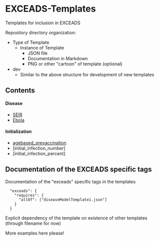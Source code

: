 # EXCEADS-Templates
Templates for inclusion in EXCEADS

Repository directory organization:
* Type of Template
  - Instance of Template
    - JSON file
    - Documentation in Markdown
    - PNG or other "cartoon" of template (optional)
* dev
  - Similar to the above structure for development of new templates

## Contents
#### Disease
* [SEIR](https://github.com/NSSAC/EXCEADS-Templates/blob/master/disease/seir/seir.md)
* [Ebola](https://github.com/NSSAC/EXCEADS-Templates/blob/master/disease/ebola/ebola.md)

#### Initialization
* [agebased_prevaccination](https://github.com/NSSAC/EXCEADS-Templates/blob/master/initialization/agebased_prevaccination/agebased_prevaccination.md)
* [initial_infection_number]  
* [initial_infection_percent]  

    
## Documentation of the EXCEADS specific tags
Documentation of the "exceads" specific tags in the templates

```
  "exceads": {
    "requires": {
      "allOf": ["diseaseModelTemplate1.json"]
    }
  }
```
Explicit dependency of the template on existence of other templates (through filename for now)

More examples here please!
